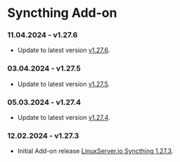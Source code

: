 # Syncthing Add-on

### 11.04.2024 - v1.27.6 
  - Update to latest version [v1.27.6](https://github.com/linuxserver/docker-syncthing/releases/tag/v1.27.6-ls138).

### 03.04.2024 - v1.27.5 
  - Update to latest version [v1.27.5](https://github.com/linuxserver/docker-syncthing/releases/tag/v1.27.5-ls137).

### 05.03.2024 - v1.27.4 
  - Update to latest version [v1.27.4](https://github.com/linuxserver/docker-syncthing/releases/tag/v1.27.4-ls133).

### 12.02.2024 - v1.27.3
  - Initial Add-on release [LinuxServer.io Syncthing 1.27.3](https://github.com/linuxserver/docker-syncthing/releases/tag/v1.27.3-ls130).